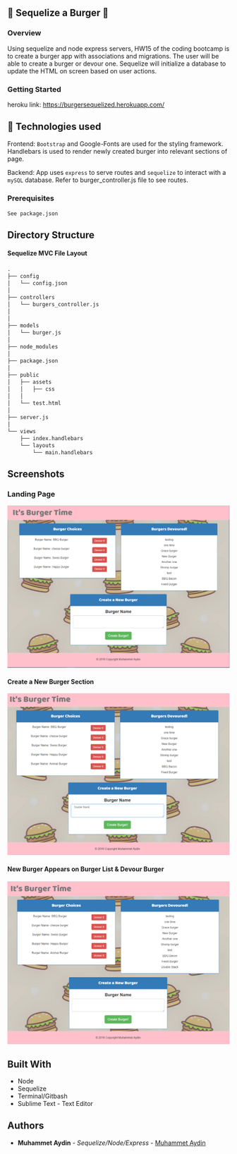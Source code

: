## :hamburger: Sequelize a Burger :fries:

### Overview

Using sequelize and node express servers, HW15 of the coding bootcamp is to create a burger app with associations and migrations. The user will be able to create a burger or devour one. Sequelize will initialize a database to update the HTML on screen based on user actions.

### Getting Started

heroku link: https://burgersequelized.herokuapp.com/


## :satellite: Technologies used 

Frontend: `Bootstrap` and Google-Fonts are used for the styling framework. Handlebars is used to render newly created burger into relevant sections of page.

Backend: App uses  `express` to serve routes and  `sequelize` to interact with a `mySQL` database. Refer to burger_controller.js file to see routes. 

### Prerequisites

```
See package.json

```
 

## Directory Structure


#### Sequelize MVC File Layout

```
.
├── config
│   └── config.json
│ 
├── controllers
│   └── burgers_controller.js
│
│
├── models
│   └── burger.js
│ 
├── node_modules
│ 
├── package.json
│
├── public
│   ├── assets
│   │   ├── css
│   │  
│   └── test.html
│
├── server.js
│
└── views
    ├── index.handlebars
    └── layouts
        └── main.handlebars

```
## Screenshots

### Landing Page
![Landing Page](/screenshots/landing.png)

#### Create a New Burger Section
![View Comments](/screenshots/create.png)

#### New Burger Appears on Burger List & Devour Burger
![View Comments](/screenshots/delete.png)

## Built With 

* Node
* Sequelize
* Terminal/Gitbash
* Sublime Text - Text Editor

## Authors

* **Muhammet Aydin** - *Sequelize/Node/Express* - [Muhammet Aydin](https://github.com/muhammeta7)
